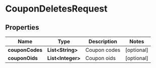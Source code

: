 

# CouponDeletesRequest


## Properties

| Name | Type | Description | Notes |
|------------ | ------------- | ------------- | -------------|
|**couponCodes** | **List&lt;String&gt;** | Coupon codes |  [optional] |
|**couponOids** | **List&lt;Integer&gt;** | Coupon oids |  [optional] |



